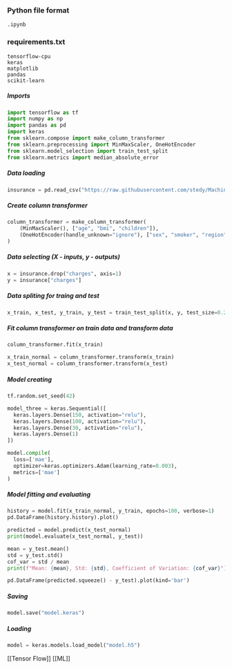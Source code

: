 ### Python file format
```shell
.ipynb
```
### requirements.txt
```
tensorflow-cpu
keras
matplotlib
pandas
scikit-learn
```

##### Imports
```python
import tensorflow as tf
import numpy as np
import pandas as pd
import keras
from sklearn.compose import make_column_transformer
from sklearn.preprocessing import MinMaxScaler, OneHotEncoder
from sklearn.model_selection import train_test_split
from sklearn.metrics import median_absolute_error
```

##### Data loading
```python
insurance = pd.read_csv("https://raw.githubusercontent.com/stedy/Machine-Learning-with-R-datasets/master/insurance.csv")
```

##### Create column transformer
```python
column_transformer = make_column_transformer(
    (MinMaxScaler(), ["age", "bmi", "children"]),
    (OneHotEncoder(handle_unknown="ignore"), ["sex", "smoker", "region"])
)
```

##### Data selecting (X - inputs, y - outputs)
```python
x = insurance.drop("charges", axis=1)
y = insurance["charges"]
```

##### Data spliting for traing and test
```python
x_train, x_test, y_train, y_test = train_test_split(x, y, test_size=0.2, random_state=42)
```

##### Fit column transformer on train data and transform data
```python
column_transformer.fit(x_train)

x_train_normal = column_transformer.transform(x_train)
x_test_normal = column_transformer.transform(x_test)
```

##### Model creating
```python
tf.random.set_seed(42)

model_three = keras.Sequential([
  keras.layers.Dense(150, activation="relu"),
  keras.layers.Dense(100, activation="relu"),
  keras.layers.Dense(30, activation="relu"),
  keras.layers.Dense(1)
])

model.compile(
  loss=['mae'],
  optimizer=keras.optimizers.Adam(learning_rate=0.003),
  metrics=['mae']
)
```

##### Model fitting and evaluating
```python
history = model.fit(x_train_normal, y_train, epochs=100, verbose=1)
pd.DataFrame(history.history).plot()

predicted = model.predict(x_test_normal)
print(model.evaluate(x_test_normal, y_test))

mean = y_test.mean()
std = y_test.std()
cof_var = std / mean
print(f"Mean: {mean}, Std: {std}, Coefficient of Variation: {cof_var}")

pd.DataFrame(predicted.squeeze() - y_test).plot(kind='bar')
```

##### Saving
```python
model.save("model.keras")
```

##### Loading
```python
model = keras.models.load_model("model.h5")
```

[[Tensor Flow]]
[[ML]]
